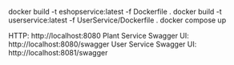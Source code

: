docker build -t eshopservice:latest -f Dockerfile .
docker build -t userservice:latest -f UserService/Dockerfile .
docker compose up

HTTP: http://localhost:8080
Plant Service Swagger UI: http://localhost:8080/swagger
User Service Swagger UI: http://localhost:8081/swagger
